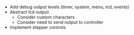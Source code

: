 - Add debug output levels (timer, system, menu, lcd, events)
- Abstract lcd output 
  - Consider custom characters
  - Consider need to send output to controller
- Implement stepper controls
